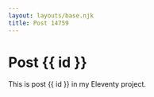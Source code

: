 ```yaml
---
layout: layouts/base.njk
title: Post 14759
---
```


# Post {{ id }}

This is post {{ id }} in my Eleventy project.
